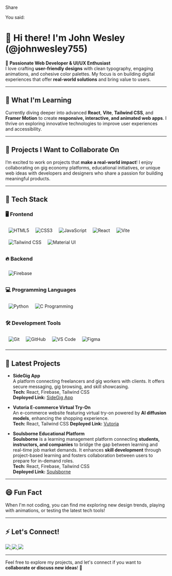 Share


You said:
# 👋 Hi there! I'm John Wesley (@johnwesley755)  

🌟 **Passionate Web Developer & UI/UX Enthusiast**  
I love crafting **user-friendly designs** with clean typography, engaging animations, and cohesive color palettes. My focus is on building digital experiences that offer **real-world solutions** and bring value to users.

---

## 🚀 **What I'm Learning**  
Currently diving deeper into advanced **React**, **Vite**, **Tailwind CSS**, and **Framer Motion** to create **responsive, interactive, and animated web apps**. I thrive on exploring innovative technologies to improve user experiences and accessibility.

---

## 💼 **Projects I Want to Collaborate On**  
I’m excited to work on projects that **make a real-world impact**! I enjoy collaborating on gig economy platforms, educational initiatives, or unique web ideas with developers and designers who share a passion for building meaningful products.

---

## 🔧 **Tech Stack**

### 🖥 **Frontend**  
<img src="https://img.icons8.com/color/48/000000/html-5.png" alt="HTML5" style="margin: 10px;" align="left" />  
<img src="https://img.icons8.com/color/48/000000/css3.png" alt="CSS3" style="margin: 10px;" align="left" />  
<img src="https://img.icons8.com/color/48/000000/javascript.png" alt="JavaScript" style="margin: 10px;" align="left" />  
<img src="https://img.icons8.com/color/48/000000/react-native.png" alt="React" style="margin: 10px;" align="left" />  
<img src="https://img.icons8.com/color/48/000000/vite.png" alt="Vite" style="margin: 10px;" align="left" />  
<img src="https://img.icons8.com/color/48/000000/tailwind_css.png" alt="Tailwind CSS" style="margin: 10px;" align="left" />  
<img src="https://img.icons8.com/color/48/000000/material-ui.png" alt="Material UI" style="margin: 10px;" align="left" />  
<br clear="all" />

### 🔥 **Backend**  
<img src="https://img.icons8.com/color/48/000000/firebase.png" alt="Firebase" style="margin: 10px;" align="left" />  
<br clear="all" />

### 💻 **Programming Languages**  
<img src="https://img.icons8.com/color/48/000000/python.png" alt="Python" style="margin: 10px;" align="left" />  
<img src="https://img.icons8.com/color/48/000000/c-programming.png" alt="C Programming" style="margin: 10px;" align="left" />  
<br clear="all" />

### 🛠 **Development Tools**  
<img src="https://img.icons8.com/color/48/000000/git.png" alt="Git" style="margin: 10px;" align="left" />  
<img src="https://img.icons8.com/color/48/000000/github.png" alt="GitHub" style="margin: 10px;" align="left" />  
<img src="https://img.icons8.com/color/48/000000/visual-studio-code-2019.png" alt="VS Code" style="margin: 10px;" align="left" />  
<img src="https://img.icons8.com/color/48/000000/figma.png" alt="Figma" style="margin: 10px;" align="left" />  
<br clear="all" />

---

## 📂 **Latest Projects**

- **SideGig App**  
  A platform connecting freelancers and gig workers with clients. It offers secure messaging, gig browsing, and skill showcasing.  
  **Tech:** React, Firebase, Tailwind CSS  
  **Deployed Link:** [SideGig App](https://side-gig-website.web.app/)  

- **Vutoria E-commerce Virtual Try-On**  
  An e-commerce website featuring virtual try-on powered by **AI diffusion models**, enhancing the shopping experience.  
  **Tech:** React, Tailwind CSS
  **Deployed Link:** [Vutoria](https://vutoria-60389.web.app/)  

- **Soulsborne Educational Platform**  
  **Soulsborne** is a learning management platform connecting **students, instructors, and companies** to bridge the gap between learning and real-time job market demands. It enhances **skill development** through project-based learning and fosters collaboration between users to prepare for in-demand roles.  
  **Tech:** React, Firebase, Tailwind CSS  
  **Deployed Link:** [Soulsborne](https://soulsborne-bba5f.web.app/)  

---

## 😄 **Fun Fact**  
When I'm not coding, you can find me exploring new design trends, playing with animations, or testing the latest tech tools!

---

## ⚡ **Let's Connect!**  

<p align="left">
  <a href="https://www.linkedin.com/in/john-wesley-6707ab258/">
    <img src="https://img.shields.io/badge/-LinkedIn-0A66C2?style=for-the-badge&logo=linkedin&logoColor=white" />
  </a>
  <a href="https://twitter.com/JohnWesley97513">
    <img src="https://img.shields.io/badge/-Twitter-1DA1F2?style=for-the-badge&logo=twitter&logoColor=white" />
  </a>
  <a href="https://johnwesley-755.netlify.app/">
    <img src="https://img.shields.io/badge/-Portfolio-black?style=for-the-badge&logo=google-chrome&logoColor=white" />
  </a>
</p>

---

Feel free to explore my projects, and let's connect if you want to **collaborate or discuss new ideas**! 🚀
